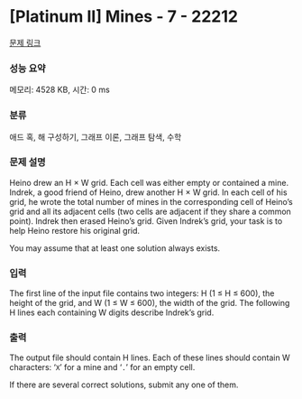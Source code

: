 # [Platinum II] Mines - 7 - 22212 

[문제 링크](https://www.acmicpc.net/problem/22212) 

### 성능 요약

메모리: 4528 KB, 시간: 0 ms

### 분류

애드 혹, 해 구성하기, 그래프 이론, 그래프 탐색, 수학

### 문제 설명

<p>Heino drew an H × W grid. Each cell was either empty or contained a mine. Indrek, a good friend of Heino, drew another H × W grid. In each cell of his grid, he wrote the total number of mines in the corresponding cell of Heino’s grid and all its adjacent cells (two cells are adjacent if they share a common point). Indrek then erased Heino’s grid. Given Indrek’s grid, your task is to help Heino restore his original grid.</p>

<p>You may assume that at least one solution always exists.</p>

### 입력 

 <p>The first line of the input file contains two integers: H (1 ≤ H ≤ 600), the height of the grid, and W (1 ≤ W ≤ 600), the width of the grid. The following H lines each containing W digits describe Indrek’s grid.</p>

### 출력 

 <p>The output file should contain H lines. Each of these lines should contain W characters: ‘<code>X</code>’ for a mine and ‘<code>.</code>’ for an empty cell.</p>

<p>If there are several correct solutions, submit any one of them.</p>


